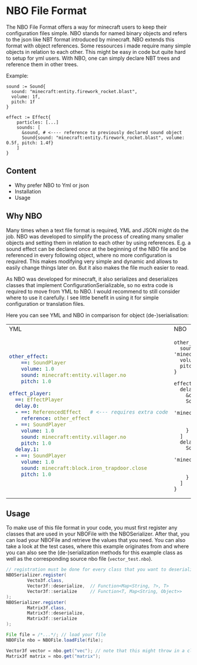 # NBO File Format

The NBO File Format offers a way for minecraft users to keep their configuration files simple. NBO stands for named binary objects and refers to the json like NBT format introduced by minecraft. NBO extends this format with object references. Some ressources i made require many simple objects in relation to each other. This might be easy in code but quite hard to setup for yml users. With NBO, one can simply declare NBT trees and reference them in other trees.

Example:
```
sound := Sound{
  sound: "minecraft:entity.firework_rocket.blast", 
  volume: 1f, 
  pitch: 1f
}

effect := Effect{
    particles: [...]
    sounds: [
      &sound, # <---- reference to previously declared sound object
      Sound{sound: "minecraft:entity.firework_rocket.blast", volume: 0.5f, pitch: 1.4f}
    ]
}
```


## Content
- Why prefer NBO to Yml or json
- Installation
- Usage

## Why NBO

Many times when a text file format is required, YML and JSON might do the job. NBO was developed to simplify the process of creating many smaller objects and setting them in relation to each other by using references. E.g. a sound effect can be declared once at the beginning of the NBO file and be referenced in every following object, where no more configuration is required. This makes modifying very simple and dynamic and allows to easily change things later on. But it also makes the file much easier to read.

As NBO was developed for minecraft, it also serializes and deserializes classes that implement ConfigurationSerializable, so no extra code is required to move from YML to NBO.
I would recommend to still consider where to use it carefully. I see little benefit in using it for simple configuration or translation files.

Here you can see YML and NBO in comparison for object (de-)serialisation:

<table>
<tr>
<td> YML </td> <td> NBO </td>
</tr>
<tr>
<td>

```yml
other_effect:
    ==: SoundPlayer
    volume: 1.0
    sound: minecraft:entity.villager.no
    pitch: 1.0

effect_player:
  ==: EffectPlayer
  delay.0:
  - ==: ReferencedEffect   # <--- requires extra code
    reference: other_effect
  - ==: SoundPlayer
    volume: 1.0
    sound: minecraft:entity.villager.no
    pitch: 1.0
  delay.1:
  - ==: SoundPlayer
    volume: 1.0
    sound: minecraft:block.iron_trapdoor.close
    pitch: 1.0
```
  
</td>
<td>
  
```
other_effect := SoundPlayer{
  sound: 'minecraft:entity.villager.no', 
  volume: 1.0, 
  pitch: 1.0
}

effect_player := EffectPlayer{
  delay_0: [
    &other_effect,
    SoundPlayer{
      sound: 'minecraft:entity.villager.no', 
      volume: 1.0, 
      pitch: 1.0
    }
  ]
  delay_1: [
    SoundPlayer{
      sound: 'minecraft:block.iron_trapdoor.close', 
      volume: 1.0, 
      pitch: 1.0
    }
  ]
}
```

</td>
</table>

## Usage

To make use of this file format in your code, you must first register any classes 
that are used in your NBOFile with the NBOSerializer. After that, you can load
your NBOFile and retrieve the values that you need. You can also take a look at the
test cases, where this example originates from and where you can also see the
(de-)serialization methods for this example class as well as the corresponding source nbo
file (`vector_test.nbo`).
```java
// registration must be done for every class that you want to deserialize once before first usage
NBOSerializer.register(
        Vecto3f.class,
        Vector3f::deserialize,  // Function<Map<String, ?>, T>
        Vector3f::serialize     // Function<T, Map<String, Object>>
);
NBOSerializer.register(
        Matrix3f.class,
        Matrix3f::deserialize,
        Matrix3f::serialize
);

File file = /*...*/; // load your file
NBOFile nbo = NBOFile.loadFile(file);

Vector3f vector = nbo.get("vec"); // note that this might throw in a class cast exception
Matrix3f matrix = nbo.get("matrix");
```
